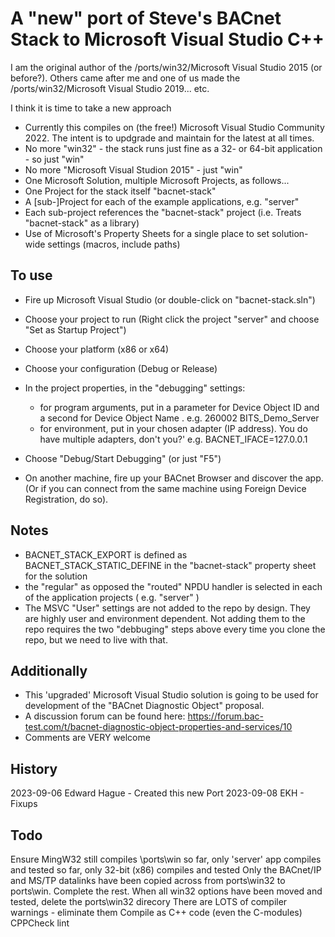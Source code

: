 A "new" port of Steve's BACnet Stack to Microsoft Visual Studio C++
===================================================================

I am the original author of the /ports/win32/Microsoft Visual Studio 2015 (or before?). Others came after me and one of us made the /ports/win32/Microsoft Visual Studio 2019... etc.


I think it is time to take a new approach

- Currently this compiles on (the free!) Microsoft Visual Studio Community 2022. The intent is to updgrade and maintain for the latest at all times.
- No more "win32" - the stack runs just fine as a 32- or 64-bit application - so just "win"
- No more "Microsoft Visual Studion 2015" - just "win"
- One Microsoft Solution, multiple Microsoft Projects, as follows...
- One Project for the stack itself "bacnet-stack"
- A [sub-]Project for each of the example applications, e.g. "server"
- Each sub-project references the "bacnet-stack" project (i.e. Treats "bacnet-stack" as a library)
- Use of Microsoft's Property Sheets for a single place to set solution-wide settings (macros, include paths)



To use
------

- Fire up Microsoft Visual Studio (or double-click on "bacnet-stack.sln")
- Choose your project to run (Right click the project "server" and choose "Set as Startup Project")
- Choose your platform (x86 or x64)
- Choose your configuration (Debug or Release)
- In the project properties, in the "debugging" settings:
	- for program arguments, put in a parameter for Device Object ID and a second for Device Object Name . e.g. 260002 BITS_Demo_Server
	- for environment, put in your chosen adapter (IP address). You do have multiple adapters, don't you?' e.g. BACNET_IFACE=127.0.0.1
- Choose "Debug/Start Debugging" (or just "F5")

- On another machine, fire up your BACnet Browser and discover the app. (Or if you can connect from the same machine using Foreign Device Registration, do so).



Notes
-----

- BACNET_STACK_EXPORT is defined as BACNET_STACK_STATIC_DEFINE in the "bacnet-stack" property sheet for the solution
- the "regular" as opposed the "routed" NPDU handler is selected in each of the application projects ( e.g. "server" )
- The MSVC "User" settings are not added to the repo by design. They are highly user and environment dependent. Not adding them to the repo requires the two "debbuging" steps above every time you clone the repo, but we need to live with that.



Additionally
------------

- This 'upgraded' Microsoft Visual Studio solution is going to be used for development of the "BACnet Diagnostic Object" proposal.
- A discussion forum can be found here: https://forum.bac-test.com/t/bacnet-diagnostic-object-properties-and-services/10
- Comments are VERY welcome


History
-------

2023-09-06 Edward Hague		-	Created this new Port
2023-09-08 EKH				-	Fixups



Todo
----

Ensure MingW32 still compiles \ports\win
so far, only 'server' app compiles and tested
so far, only 32-bit (x86) compiles and tested
Only the BACnet/IP and MS/TP datalinks have been copied across from ports\win32 to ports\win. Complete the rest.
When all win32 options have been moved and tested, delete the ports\win32 direcory
There are LOTS of compiler warnings - eliminate them
Compile as C++ code (even the C-modules)
CPPCheck
lint







